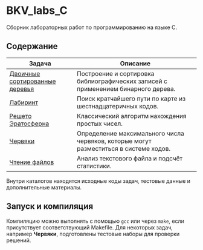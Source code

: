 
# BKV_labs_C

Сборник лабораторных работ по программированию на языке C.

## Содержание

| Задача | Описание |
| ------ | -------- |
| [Двоичные сортированные деревья](Labs/Двоичные%20сортированные%20деревья/) | Построение и сортировка библиографических записей с применением бинарного дерева. |
| [Лабиринт](Labs/Лабиринт/) | Поиск кратчайшего пути по карте из шестнадцатеричных кодов. |
| [Решето Эратосферна](Labs/Решето%20Эратосферна/) | Классический алгоритм нахождения простых чисел. |
| [Червяки](Labs/Червяки/) | Определение максимального числа червяков, которые могут разместиться в системе ходов. |
| [Чтение файлов](Labs/Чтение%20файлов/) | Анализ текстового файла и подсчёт статистики. |

Внутри каталогов находятся исходные коды задач, тестовые данные и дополнительные материалы.

## Запуск и компиляция

Компиляцию можно выполнять с помощью `gcc` или через `make`, если присутствует соответствующий Makefile.
Для некоторых задач, например **Червяки**, подготовлены тестовые наборы для проверки решений.

